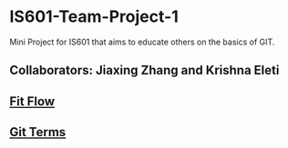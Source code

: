 # IS601-Team-Project-1
Mini Project for IS601 that aims to educate others on the basics of GIT. 

## Collaborators: Jiaxing Zhang and Krishna Eleti

## [Fit Flow](./gitflow.MD)
## [Git Terms](./gitterm1.MD)